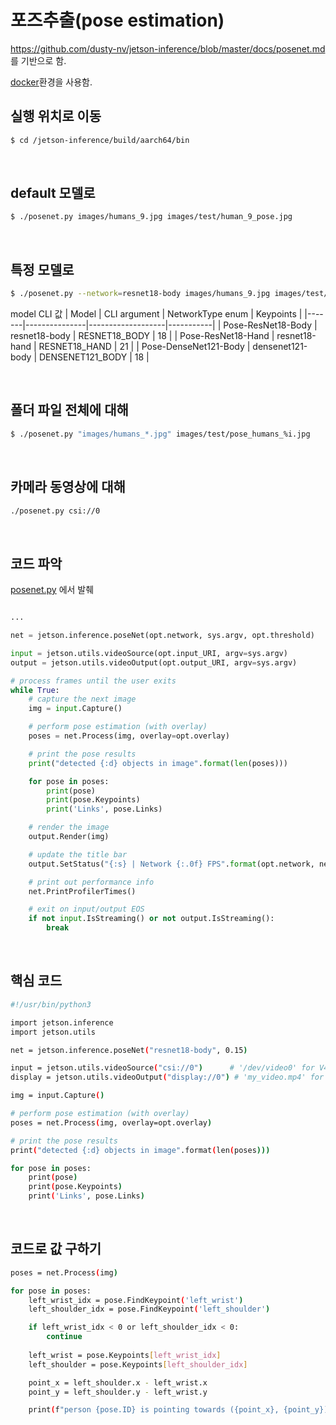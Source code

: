 
# 포즈추출(pose estimation)

https://github.com/dusty-nv/jetson-inference/blob/master/docs/posenet.md 를 기반으로 함.

[docker](setup_by_docker.md)환경을 사용함.

## 실행 위치로 이동
```bash
$ cd /jetson-inference/build/aarch64/bin
```

<br>

## default 모델로

```bash
$ ./posenet.py images/humans_9.jpg images/test/human_9_pose.jpg
```

<br>

## 특정 모델로

```bash
$ ./posenet.py --network=resnet18-body images/humans_9.jpg images/test/human_9_pose.jpg
```

model CLI 값
| Model	| CLI argument	| NetworkType enum	| Keypoints |
|-------|---------------|-------------------|-----------|
| Pose-ResNet18-Body	| resnet18-body	| RESNET18_BODY	| 18 | 
| Pose-ResNet18-Hand	| resnet18-hand	| RESNET18_HAND	| 21 | 
| Pose-DenseNet121-Body	| densenet121-body	| DENSENET121_BODY	| 18 |

<br>

## 폴더 파일 전체에 대해

```bash
$ ./posenet.py "images/humans_*.jpg" images/test/pose_humans_%i.jpg
```

<br>

## 카메라 동영상에 대해

```bash
./posenet.py csi://0
```

<br>


## 코드 파악

[posenet.py](execute_code/posenet.py) 에서 발췌

```python

...

net = jetson.inference.poseNet(opt.network, sys.argv, opt.threshold)

input = jetson.utils.videoSource(opt.input_URI, argv=sys.argv)
output = jetson.utils.videoOutput(opt.output_URI, argv=sys.argv)

# process frames until the user exits
while True:
    # capture the next image
    img = input.Capture()

    # perform pose estimation (with overlay)
    poses = net.Process(img, overlay=opt.overlay)

    # print the pose results
    print("detected {:d} objects in image".format(len(poses)))

    for pose in poses:
        print(pose)
        print(pose.Keypoints)
        print('Links', pose.Links)

    # render the image
    output.Render(img)

    # update the title bar
    output.SetStatus("{:s} | Network {:.0f} FPS".format(opt.network, net.GetNetworkFPS()))

    # print out performance info
    net.PrintProfilerTimes()

    # exit on input/output EOS
    if not input.IsStreaming() or not output.IsStreaming():
        break
```

<br>

## 핵심 코드

```bash
#!/usr/bin/python3

import jetson.inference
import jetson.utils

net = jetson.inference.poseNet("resnet18-body", 0.15)

input = jetson.utils.videoSource("csi://0")      # '/dev/video0' for V4L2
display = jetson.utils.videoOutput("display://0") # 'my_video.mp4' for file

img = input.Capture()

# perform pose estimation (with overlay)
poses = net.Process(img, overlay=opt.overlay)

# print the pose results
print("detected {:d} objects in image".format(len(poses)))

for pose in poses:
    print(pose)
    print(pose.Keypoints)
    print('Links', pose.Links)

```

<br>



## 코드로 값 구하기

```bash
poses = net.Process(img)

for pose in poses:
    left_wrist_idx = pose.FindKeypoint('left_wrist')
    left_shoulder_idx = pose.FindKeypoint('left_shoulder')

    if left_wrist_idx < 0 or left_shoulder_idx < 0:
        continue
	
    left_wrist = pose.Keypoints[left_wrist_idx]
    left_shoulder = pose.Keypoints[left_shoulder_idx]

    point_x = left_shoulder.x - left_wrist.x
    point_y = left_shoulder.y - left_wrist.y

    print(f"person {pose.ID} is pointing towards ({point_x}, {point_y})")
```

<br>
